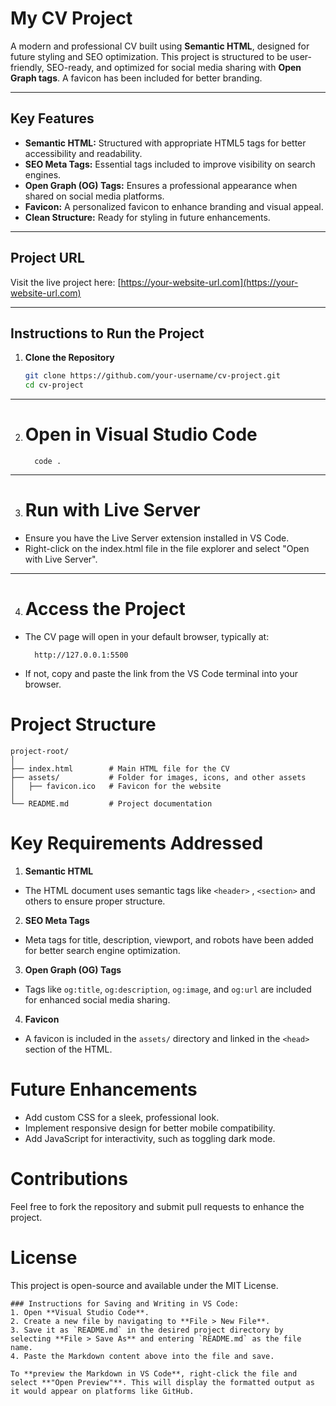 # **My CV Project**

A modern and professional CV built using **Semantic HTML**, designed for future styling and SEO optimization. This project is structured to be user-friendly, SEO-ready, and optimized for social media sharing with **Open Graph tags**. A favicon has been included for better branding.

---

## **Key Features**
- **Semantic HTML:** Structured with appropriate HTML5 tags for better accessibility and readability.
- **SEO Meta Tags:** Essential tags included to improve visibility on search engines.
- **Open Graph (OG) Tags:** Ensures a professional appearance when shared on social media platforms.
- **Favicon:** A personalized favicon to enhance branding and visual appeal.
- **Clean Structure:** Ready for styling in future enhancements.

---

## **Project URL**
Visit the live project here: [https://your-website-url.com](https://your-website-url.com)

---

## **Instructions to Run the Project**

1. **Clone the Repository**
   ```bash
   git clone https://github.com/your-username/cv-project.git
   cd cv-project
---

2. # Open in Visual Studio Code
         code .
---

3. # Run with Live Server 
- Ensure you have the Live Server extension installed in VS Code.
- Right-click on the index.html file in the file explorer and select "Open with Live Server".

---

4. # Access the Project
- The CV page will open in your default browser, typically at:

        http://127.0.0.1:5500

- If not, copy and paste the link from the VS Code terminal into your browser.

# Project Structure

    project-root/
    │
    ├── index.html        # Main HTML file for the CV
    ├── assets/           # Folder for images, icons, and other assets
    │   ├── favicon.ico   # Favicon for the website
    │
    └── README.md         # Project documentation
# Key Requirements Addressed
1. **Semantic HTML**

- The HTML document uses semantic tags like `<header>` , `<section>` and others to ensure proper structure.

2. **SEO Meta Tags**

- Meta tags for title, description, viewport, and robots have been added for better search engine optimization.

3. **Open Graph (OG) Tags**

- Tags like `og:title`, `og:description`, `og:image`, and `og:url` are included for enhanced social media sharing.

4. **Favicon**

- A favicon is included in the `assets/` directory and linked in the `<head> `section of the HTML.

# Future Enhancements
- Add custom CSS for a sleek, professional look.
- Implement responsive design for better mobile compatibility.
- Add JavaScript for interactivity, such as toggling dark mode.

# Contributions
Feel free to fork the repository and submit pull requests to enhance the project.

# License
This project is open-source and available under the MIT License.


    ### Instructions for Saving and Writing in VS Code:
    1. Open **Visual Studio Code**.
    2. Create a new file by navigating to **File > New File**.
    3. Save it as `README.md` in the desired project directory by selecting **File > Save As** and entering `README.md` as the file name.
    4. Paste the Markdown content above into the file and save.

    To **preview the Markdown in VS Code**, right-click the file and select **"Open Preview"**. This will display the formatted output as it would appear on platforms like GitHub.